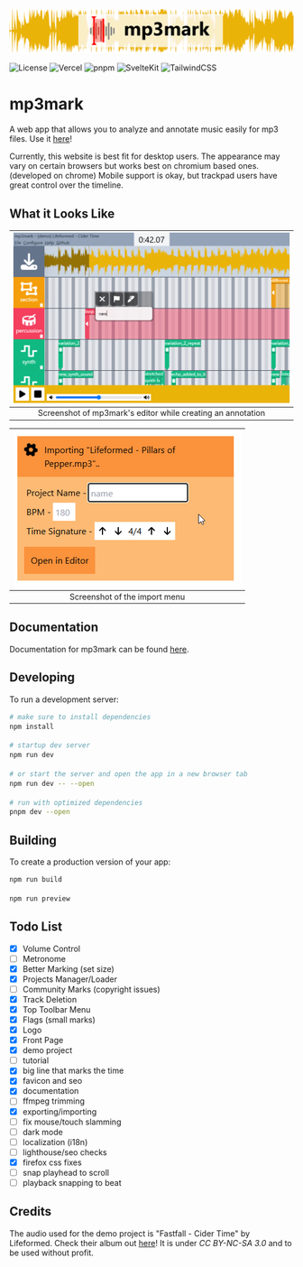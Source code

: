 ![Mod Banner](https://raw.githubusercontent.com/udu3324/mp3mark/refs/heads/main/src/lib/assets/banner_long.png)

![License](https://img.shields.io/github/license/udu3324/mp3mark)
![Vercel](https://img.shields.io/badge/Vercel-%23000000.svg?logo=vercel&logoColor=white)
![pnpm](https://img.shields.io/badge/pnpm-F69220?logo=pnpm&logoColor=fff)
![SvelteKit](https://img.shields.io/badge/SvelteKit-%23f1413d.svg?logo=svelte&logoColor=white)
![TailwindCSS](https://img.shields.io/badge/Tailwind%20CSS-%2338B2AC.svg?logo=tailwind-css&logoColor=white)

# mp3mark
A web app that allows you to analyze and annotate music easily for mp3 files. Use it [here](https://mp3mark.vercel.app/)!

Currently, this website is best fit for desktop users. The appearance may vary on certain browsers but works best on chromium based ones. (developed on chrome) Mobile support is okay, but trackpad users have great control over the timeline.

## What it Looks Like
| ![showcase](https://raw.githubusercontent.com/udu3324/mp3mark/refs/heads/main/src/lib/assets/showcase.png) | 
|:----------------------------------------------------------------------------------------------------------:| 
|                             Screenshot of mp3mark's editor while creating an annotation                    |

| ![importing](https://raw.githubusercontent.com/udu3324/mp3mark/refs/heads/main/src/lib/assets/import_options.png) | 
|:-----------------------------------------------------------------------------------------------------------------:| 
|                                 Screenshot of the import menu                                                     |

## Documentation
Documentation for mp3mark can be found [here](https://mp3mark.vercel.app/docs).

## Developing
To run a development server:
```bash
# make sure to install dependencies
npm install

# startup dev server
npm run dev

# or start the server and open the app in a new browser tab 
npm run dev -- --open

# run with optimized dependencies
pnpm dev --open
```

## Building
To create a production version of your app:
```bash
npm run build

npm run preview
```

## Todo List
 - [X] Volume Control
 - [ ] Metronome
 - [X] Better Marking (set size)
 - [x] Projects Manager/Loader
 - [ ] Community Marks (copyright issues)
 - [X] Track Deletion
 - [X] Top Toolbar Menu
 - [X] Flags (small marks)
 - [X] Logo
 - [X] Front Page
 - [X] demo project
 - [ ] tutorial
 - [X] big line that marks the time
 - [X] favicon and seo
 - [X] documentation
 - [ ] ffmpeg trimming
 - [X] exporting/importing
 - [ ] fix mouse/touch slamming
 - [ ] dark mode
 - [ ] localization (i18n)
 - [ ] lighthouse/seo checks
 - [X] firefox css fixes
 - [ ] snap playhead to scroll
 - [ ] playback snapping to beat

## Credits
The audio used for the demo project is "Fastfall - Cider Time" by Lifeformed. Check their album out [here](https://lifeformed.bandcamp.com/album/fastfall)! It is under *CC BY-NC-SA 3.0* and to be used without profit.